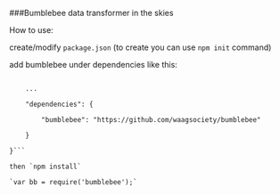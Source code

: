 ###Bumblebee data transformer in the skies

How to use:

create/modify `package.json`
(to create you can use `npm init` command)

add bumblebee under dependencies like this:

```{

	...

	"dependencies": {

		"bumblebee": "https://github.com/waagsociety/bumblebee"

	}

}```

then `npm install`

`var bb = require('bumblebee');`
